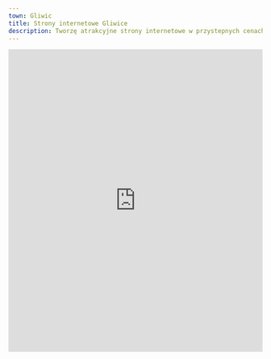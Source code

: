 ```yaml
---
town: Gliwic
title: Strony internetowe Gliwice
description: Tworzę atrakcyjne strony internetowe w przystepnych cenach dla firm z Gliwic. Zadzwoń do mnie +48 788 660 190
---
```



<iframe src="https://www.google.com/maps/embed?pb=!1m18!1m12!1m3!1d81551.89785750443!2d18.567216364212893!3d50.30132018198121!2m3!1f0!2f0!3f0!3m2!1i1024!2i768!4f13.1!3m3!1m2!1s0x471130606c66b15f%3A0x9bbca89f06cbea11!2sGliwice!5e0!3m2!1spl!2spl!4v1682839650373!5m2!1spl!2spl" width="100%" height="600" style="border:0;" allowfullscreen="" loading="lazy" referrerpolicy="no-referrer-when-downgrade"></iframe>